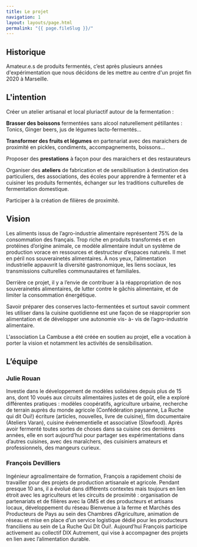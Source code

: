 ```yaml
---
title: Le projet
navigation: 1
layout: layouts/page.html
permalink: "{{ page.fileSlug }}/"
---
```

## Historique

Amateur.e.s de produits fermentés, c’est après plusieurs années d'expérimentation que nous décidons de les mettre au centre d'un projet fin 2020 à Marseille. 

## L'intention 

Créer un atelier artisanal et local pluriactif  autour de la fermentation :

**Brasser des boissons** fermentées sans alcool naturellement pétillantes : Tonics, Ginger beers, jus de légumes lacto-fermentés...

**Transformer des fruits et légumes** en partenariat avec des maraichers de proximité en pickles, condiments, accompagnements, boissons... 

Proposer des **prestations** à façon pour des maraichers et des restaurateurs

Organiser des **ateliers** de fabrication et de sensibilisation à destination des particuliers, des associations, des écoles pour apprendre à fermenter et à cuisiner les produits fermentés, échanger sur les traditions culturelles de fermentation domestique.

Participer à la création de filières de proximité. 



## Vision

Les aliments issus de l’agro-industrie alimentaire représentent 75% de la consommation des français. Trop riche en produits transformés et en protéines d’origine animale, ce modèle alimentaire induit un système de production vorace en ressources et destructeur d’espaces naturels. Il met en péril nos souverainetés alimentaires. À nos yeux, l’alimentation industrielle appauvrit la diversité gastronomique, les liens sociaux, les transmissions culturelles communautaires et familiales.

Derrière ce projet, il y a l’envie de contribuer à la réappropriation de nos souverainetés alimentaires, de lutter contre le gâchis alimentaire, et de limiter la consommation énergétique.

Savoir préparer des conserves lacto-fermentées et surtout savoir comment les utiliser dans la cuisine quotidienne est une façon de se réapproprier son alimentation et de développer une autonomie vis- à- vis de l’agro-industrie alimentaire.

L'association La Cambuse a été créée en soutien au projet, elle a vocation à porter la vision et notamment les activités de sensibilisation.

## L’équipe

### Julie Rouan

Investie dans le développement de modèles solidaires depuis plus de 15 ans, dont 10 voués aux circuits alimentaires justes et de goût, elle a exploré différentes pratiques : modèles coopératifs, agriculture urbaine, recherche de terrain auprès du monde agricole (Confédération paysanne, La Ruche qui dit Oui!) écriture (articles, nouvelles, livre de cuisine), film documentaire (Ateliers Varan), cuisine événementielle et associative (Slowfood). Après avoir fermenté toutes sortes de choses dans sa cuisine ces dernières années, elle en sort aujourd’hui pour partager ses expérimentations dans d’autres cuisines, avec des maraîchers, des cuisiniers amateurs et professionnels, des mangeurs curieux.

### François Devilliers 

Ingénieur agroalimentaire de formation, François a rapidement choisi de travailler pour des projets de production artisanale et agricole. Pendant presque 10 ans, il a évolué dans différents contextes mais toujours en lien étroit avec les agriculteurs et les circuits de proximité : organisation de partenariats et de filières avec la GMS et des producteurs et artisans locaux, développement du réseau Bienvenue à la ferme et Marchés des Producteurs de Pays au sein des Chambres d’Agriculture, animation de réseau et mise en place d’un service logistique dédié pour les producteurs franciliens au sein de La Ruche Qui Dit Oui!. Aujourd’hui François participe activement au collectif DIX Autrement, qui vise à accompagner des projets en lien avec l’alimentation durable.